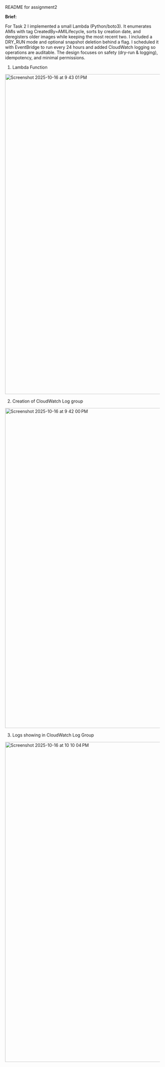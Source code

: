 README for assignment2

**Brief:**

For Task 2 I implemented a small Lambda (Python/boto3). It enumerates AMIs with tag CreatedBy=AMILifecycle, sorts by creation date, and deregisters older images while keeping the most recent two. I included a DRY_RUN mode and optional snapshot deletion behind a flag. I scheduled it with EventBridge to run every 24 hours and added CloudWatch logging so operations are auditable. The design focuses on safety (dry-run & logging), idempotency, and minimal permissions.


1. Lambda Function
<img width="1722" height="1038" alt="Screenshot 2025-10-16 at 9 43 01 PM" src="https://github.com/user-attachments/assets/0f0a6091-dd42-4b79-ad3e-d85b8b3c46ab" />


2. Creation of CloudWatch Log group
<img width="1722" height="1038" alt="Screenshot 2025-10-16 at 9 42 00 PM" src="https://github.com/user-attachments/assets/1696dfde-3780-4bd4-8c9b-add26e2d375d" />

3. Logs showing in CloudWatch Log Group
<img width="1722" height="1038" alt="Screenshot 2025-10-16 at 10 10 04 PM" src="https://github.com/user-attachments/assets/321ed82f-9ee4-41bf-b4c6-bed2cdc43567" />
